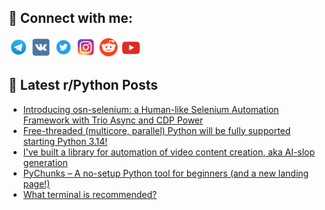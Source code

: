 ## 🔎 Connect with me:
[<img src="https://github.com/bullbesh/bullbesh/blob/main/images/Telegram.png" width="32" height="32" />](https://t.me/bullbesh)
[<img src="https://github.com/bullbesh/bullbesh/blob/main/images/VK.png" width="32" height="32" />](https://vk.com/bullbesh)
[<img src="https://github.com/bullbesh/bullbesh/blob/main/images/Twitter.png" width="32" height="32" />](https://twitter.com/bullbesh1)
[<img src="https://github.com/bullbesh/bullbesh/blob/main/images/Instagram.png" width="32" height="32" />](https://www.instagram.com/bullbesh)
[<img src="https://github.com/bullbesh/bullbesh/blob/main/images/Reddit.png" width="32" height="32" />](https://www.reddit.com/user/bullbesh)
[<img src="https://github.com/bullbesh/bullbesh/blob/main/images/YouTube.png" width="32" height="32" />](https://www.youtube.com/channel/UCtfjRs6uzgq5mfm8S06WTcg)

## 📕 Latest r/Python Posts
<!-- BLOG-POST-LIST:START -->
- [Introducing osn-selenium: a Human-like Selenium Automation Framework with Trio Async and CDP Power](https://www.reddit.com/r/Python/comments/1lvm82u/introducing_osnselenium_a_humanlike_selenium/)
- [Free-threaded &lpar;multicore, parallel&rpar; Python will be fully supported starting Python 3.14!](https://www.reddit.com/r/Python/comments/1lvjrgj/freethreaded_multicore_parallel_python_will_be/)
- [I&#39;ve built a library for automation of video content creation, aka AI-slop generation](https://www.reddit.com/r/Python/comments/1lvhpuz/ive_built_a_library_for_automation_of_video/)
- [PyChunks – A no-setup Python tool for beginners &lpar;and a new landing page!&rpar;](https://www.reddit.com/r/Python/comments/1lvgykq/pychunks_a_nosetup_python_tool_for_beginners_and/)
- [What terminal is recommended?](https://www.reddit.com/r/Python/comments/1lvdaj6/what_terminal_is_recommended/)
<!-- BLOG-POST-LIST:END -->
